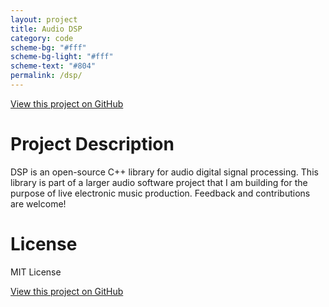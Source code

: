 ```yaml
---
layout: project
title: Audio DSP
category: code
scheme-bg: "#fff"
scheme-bg-light: "#fff"
scheme-text: "#804"
permalink: /dsp/
---
```


[View this project on GitHub](https://github.com/nspotrepka/DSP)

# Project Description

DSP is an open-source C++ library for audio digital signal processing. This
library is part of a larger audio software project that I am building for the
purpose of live electronic music production. Feedback and contributions are
welcome!

# License

MIT License

[View this project on GitHub](https://github.com/nspotrepka/DSP)
